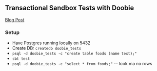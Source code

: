 ## Transactional Sandbox Tests with Doobie

[Blog Post](https://worace.works/2021/02/25/transactional-sandbox-testing-with-doobie/)

### Setup

* Have Postgres running locally on 5432
* Create DB: `createdb doobie_tests`
* `psql -d doobie_tests -c "create table foods (name text);"`
* `sbt test`
* `psql -d doobie_tests -c "select * from foods;"` -- look ma no rows

